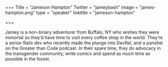 +++
Title = "Jameson Hampton"
Twitter = "jameybash"
image = "james-hampton.png"
type = "speaker"
linktitle = "jameson-hampton"

+++

Jamey is a non-binary adventurer from Buffalo, NY who wishes they were immortal so they’d have time to visit every coffee shop in the world. They’re a senior Rails dev who recently made the plunge into DevRel, and a panelist on the Greater than Code podcast. In their spare time, they do advocacy in the transgender community, write comics and spend as much time as possible in the forest.



